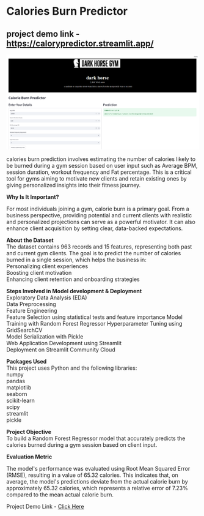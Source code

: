 # Calories Burn Predictor

## project demo link - https://calorypredictor.streamlit.app/
![Alt text](images/darkhorse.png)

calories burn prediction involves estimating the number of calories likely to be burned during a gym session based on user input such as Average BPM, session duration, workout frequency and Fat percentage. This is a critical tool for gyms aiming to motivate new clients and retain existing ones by giving personalized insights into their fitness journey.

**Why Is It Important?**

For most individuals joining a gym, calorie burn is a primary goal. From a business perspective, providing potential and current clients with realistic and personalized projections can serve as a powerful motivator. It can also enhance client acquisition by setting clear, data-backed expectations.

**About the Dataset**  
The dataset contains 963 records and 15 features, representing both past and current gym clients. The goal is to predict the number of calories burned in a single session, which helps the business in:  
Personalizing client experiences  
Boosting client motivation  
Enhancing client retention and onboarding strategies  

**Steps Involved in Model development & Deployment**  
Exploratory Data Analysis (EDA)  
Data Preprocessing  
Feature Engineering  
Feature Selection using statistical tests and feature importance
Model Training with Random Forest Regressor 
Hyperparameter Tuning using GridSearchCV  
Model Serialization with Pickle  
Web Application Development using Streamlit  
Deployment on Streamlit Community Cloud  

**Packages Used**  
This project uses Python and the following libraries:  
numpy  
pandas  
matplotlib  
seaborn  
scikit-learn  
scipy  
streamlit  
pickle  

**Project Objective**  
To build a Random Forest Regressor model that accurately predicts the calories burned during a gym session based on client input. 

**Evaluation Metric**

The model's performance was evaluated using Root Mean Squared Error (RMSE), resulting in a value of 65.32 calories. This indicates that, on average, the model's predictions deviate from the actual calorie burn by approximately 65.32 calories, which represents a relative error of 7.23% compared to the mean actual calorie burn.

Project Demo Link - [Click Here](https://calorypredictor.streamlit.app/)


